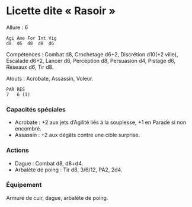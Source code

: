 
# Licette dite « Rasoir »

Allure : 6

	Agi	Âme	For	Int	Vig
	d8	d6	d8	d8	d6

Compétences : Combat d8, Crochetage d6+2, Discrétion d10(+2 ville), Escalade d6+2, Lancer d6, Perception d8, Persuasion d4, Pistage d6, Réseaux d6, Tir d8.

Atouts : Acrobate, Assassin, Voleur.

	PAR	RES
	7	6 (1)

### Capacités spéciales
- Acrobate : +2 aux jets d’Agilité liés à la souplesse, +1 en Parade si non encombré.
- Assassin : +2 aux dégâts contre une cible surprise.

### Actions
- Dague : Combat d8, d8+d4.
- Arbalète de poing : Tir d8, 3/6/12, PA2, 2d4.

### Équipement
Armure de cuir, dague, arbalète de poing.
